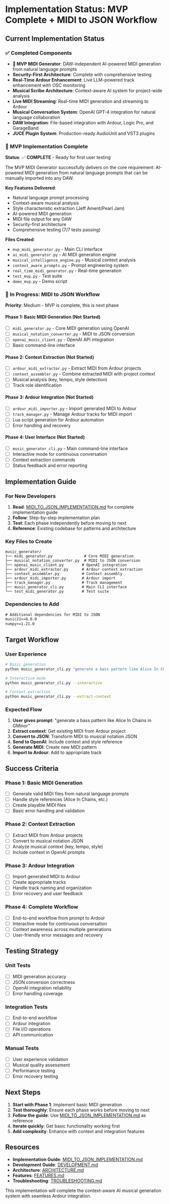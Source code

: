# Implementation Status: MVP Complete + MIDI to JSON Workflow

## Current Implementation Status

### ✅ Completed Components
- **🎵 MVP MIDI Generator**: DAW-independent AI-powered MIDI generation from natural language prompts
- **Security-First Architecture**: Complete with comprehensive testing
- **Real-Time Ardour Enhancement**: Live LLM-powered track enhancement with OSC monitoring
- **Musical Scribe Architecture**: Context-aware AI system for project-wide analysis
- **Live MIDI Streaming**: Real-time MIDI generation and streaming to Ardour
- **Musical Conversation System**: OpenAI GPT-4 integration for natural language collaboration
- **DAW Integration**: File-based integration with Ardour, Logic Pro, and GarageBand
- **JUCE Plugin System**: Production-ready AudioUnit and VST3 plugins

### 🎉 MVP Implementation Complete
**Status**: ✅ **COMPLETE** - Ready for first user testing

The MVP MIDI Generator successfully delivers on the core requirement: AI-powered MIDI generation from natural language prompts that can be manually imported into any DAW.

**Key Features Delivered**:
- Natural language prompt processing
- Context-aware musical analysis
- Style characteristic extraction (Jeff Ament/Pearl Jam)
- AI-powered MIDI generation
- MIDI file output for any DAW
- Security-first architecture
- Comprehensive testing (7/7 tests passing)

**Files Created**:
- `mvp_midi_generator.py` - Main CLI interface
- `ai_midi_generator.py` - AI MIDI generation engine
- `musical_intelligence_engine.py` - Musical context analysis
- `context_aware_prompts.py` - Prompt engineering system
- `real_time_midi_generator.py` - Real-time generation
- `test_mvp.py` - Test suite
- `demo_mvp.py` - Demo script

### 🚧 In Progress: MIDI to JSON Workflow
**Priority**: Medium - MVP is complete, this is next phase

#### Phase 1: Basic MIDI Generation (Not Started)
- [ ] `midi_generator.py` - Core MIDI generation using OpenAI
- [ ] `musical_notation_converter.py` - MIDI to JSON conversion
- [ ] `openai_music_client.py` - OpenAI API integration
- [ ] Basic command-line interface

#### Phase 2: Context Extraction (Not Started)
- [ ] `ardour_midi_extractor.py` - Extract MIDI from Ardour projects
- [ ] `context_assembler.py` - Combine extracted MIDI with project context
- [ ] Musical analysis (key, tempo, style detection)
- [ ] Track role identification

#### Phase 3: Ardour Integration (Not Started)
- [ ] `ardour_midi_importer.py` - Import generated MIDI to Ardour
- [ ] `track_manager.py` - Manage Ardour tracks for MIDI import
- [ ] Lua script generation for Ardour automation
- [ ] Error handling and recovery

#### Phase 4: User Interface (Not Started)
- [ ] `music_generator_cli.py` - Main command-line interface
- [ ] Interactive mode for continuous conversation
- [ ] Context extraction commands
- [ ] Status feedback and error reporting

## Implementation Guide

### For New Developers
1. **Read**: [MIDI_TO_JSON_IMPLEMENTATION.md](MIDI_TO_JSON_IMPLEMENTATION.md) for complete implementation guide
2. **Follow**: Step-by-step implementation plan
3. **Test**: Each phase independently before moving to next
4. **Reference**: Existing codebase for patterns and architecture

### Key Files to Create
```
music_generator/
├── midi_generator.py              # Core MIDI generation
├── musical_notation_converter.py  # MIDI to JSON conversion
├── openai_music_client.py        # OpenAI integration
├── ardour_midi_extractor.py      # Ardour context extraction
├── context_assembler.py          # Context assembly
├── ardour_midi_importer.py       # Ardour import
├── track_manager.py              # Track management
├── music_generator_cli.py        # Main CLI interface
└── test_midi_generator.py        # Test suite
```

### Dependencies to Add
```txt
# Additional dependencies for MIDI to JSON
music21>=8.0.0
numpy>=1.21.0
```

## Target Workflow

### User Experience
```bash
# Basic generation
python music_generator_cli.py "generate a bass pattern like Alice In Chains in GMinor"

# Interactive mode
python music_generator_cli.py --interactive

# Context extraction
python music_generator_cli.py --extract-context
```

### Expected Flow
1. **User gives prompt**: "generate a bass pattern like Alice In Chains in GMinor"
2. **Extract context**: Get existing MIDI from Ardour project
3. **Convert to JSON**: Transform MIDI to musical notation JSON
4. **Send to OpenAI**: Include context and style reference
5. **Generate MIDI**: Create new MIDI pattern
6. **Import to Ardour**: Add to appropriate track

## Success Criteria

### Phase 1: Basic MIDI Generation
- [ ] Generate valid MIDI files from natural language prompts
- [ ] Handle style references (Alice In Chains, etc.)
- [ ] Create playable MIDI files
- [ ] Basic error handling and validation

### Phase 2: Context Extraction
- [ ] Extract MIDI from Ardour projects
- [ ] Convert to musical notation JSON
- [ ] Analyze musical context (key, tempo, style)
- [ ] Include context in OpenAI prompts

### Phase 3: Ardour Integration
- [ ] Import generated MIDI to Ardour
- [ ] Create appropriate tracks
- [ ] Handle track naming and organization
- [ ] Error recovery and user feedback

### Phase 4: Complete Workflow
- [ ] End-to-end workflow from prompt to Ardour
- [ ] Interactive mode for continuous conversation
- [ ] Context awareness across multiple generations
- [ ] User-friendly error messages and recovery

## Testing Strategy

### Unit Tests
- [ ] MIDI generation accuracy
- [ ] JSON conversion correctness
- [ ] OpenAI integration reliability
- [ ] Error handling coverage

### Integration Tests
- [ ] End-to-end workflow
- [ ] Ardour integration
- [ ] File I/O operations
- [ ] API communication

### Manual Tests
- [ ] User experience validation
- [ ] Musical quality assessment
- [ ] Performance testing
- [ ] Error recovery testing

## Next Steps

1. **Start with Phase 1**: Implement basic MIDI generation
2. **Test thoroughly**: Ensure each phase works before moving to next
3. **Follow the guide**: Use [MIDI_TO_JSON_IMPLEMENTATION.md](MIDI_TO_JSON_IMPLEMENTATION.md) as reference
4. **Iterate quickly**: Get basic functionality working first
5. **Add complexity**: Enhance with context and integration features

## Resources

- **Implementation Guide**: [MIDI_TO_JSON_IMPLEMENTATION.md](MIDI_TO_JSON_IMPLEMENTATION.md)
- **Development Guide**: [DEVELOPMENT.md](DEVELOPMENT.md)
- **Architecture**: [ARCHITECTURE.md](ARCHITECTURE.md)
- **Features**: [FEATURES.md](FEATURES.md)
- **Troubleshooting**: [TROUBLESHOOTING.md](TROUBLESHOOTING.md)

This implementation will complete the context-aware AI musical generation system with seamless Ardour integration.